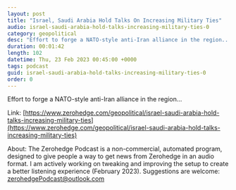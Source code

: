 ```yaml
---
layout: post
title: "Israel, Saudi Arabia Hold Talks On Increasing Military Ties"
audio: israel-saudi-arabia-hold-talks-increasing-military-ties-0
category: geopolitical
desc: "Effort to forge a NATO-style anti-Iran alliance in the region..."
duration: 00:01:42
length: 102
datetime: Thu, 23 Feb 2023 00:45:00 +0000
tags: podcast
guid: israel-saudi-arabia-hold-talks-increasing-military-ties-0
order: 0
---
```

Effort to forge a NATO-style anti-Iran alliance in the region...

Link: [https://www.zerohedge.com/geopolitical/israel-saudi-arabia-hold-talks-increasing-military-ties](https://www.zerohedge.com/geopolitical/israel-saudi-arabia-hold-talks-increasing-military-ties)

About: The Zerohedge Podcast is a non-commercial, automated program, designed to give people a way to get news from Zerohedge in an audio format.  I am actively working on tweaking and improving the setup to create a better listening experience (February 2023).  Suggestions are welcome: [zerohedgePodcast@outlook.com](mailto:zerohedgePodcast@outlook.com)